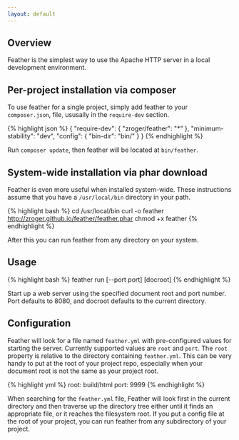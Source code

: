 ```yaml
---
layout: default
---
```

## Overview

Feather is the simplest way to use the Apache HTTP server in a local development
environment.

## Per-project installation via composer

To use feather for a single project, simply add feather to your `composer.json`,
file, ususally in the `require-dev` section.

{% highlight json %}
{
    "require-dev": {
        "zroger/feather": "*"
    },
    "minimum-stability": "dev",
    "config": {
        "bin-dir": "bin/"
    }
}
{% endhighlight %}

Run `composer update`, then feather will be located at `bin/feather`.


## System-wide installation via phar download

Feather is even more useful when installed system-wide.  These instructions assume
that you have a `/usr/local/bin` directory in your path.

{% highlight bash %}
cd /usr/local/bin
curl -o feather http://zroger.github.io/feather/feather.phar
chmod +x feather
{% endhighlight %}

After this you can run feather from any directory on your system.


## Usage

{% highlight bash %}
feather run [--port port] [docroot]
{% endhighlight %}

Start up a web server using the specified document root and port number.  Port
defaults to 8080, and docroot defaults to the current directory.

## Configuration

Feather will look for a file named `feather.yml` with pre-configured values for
starting the server.  Currently supported values are `root` and `port`.  The
`root` property is relative to the directory containing `feather.yml`.  This
can be very handy to put at the root of your project repo, especially when your
document root is not the same as your project root.

{% highlight yml %}
root: build/html
port: 9999
{% endhighlight %}

When searching for the `feather.yml` file, Feather will look first in the
current directory and then traverse up the directory tree either until it finds
an appropriate file, or it reaches the filesystem root.  If you put a config
file at the root of your project, you can run feather from any subdirectory of
your project.
